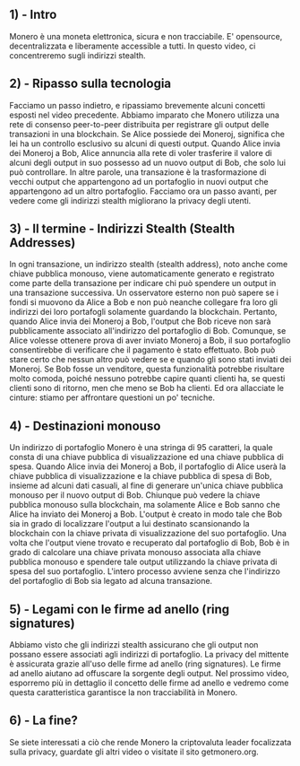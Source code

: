## 1) - Intro

Monero è una moneta elettronica, sicura e non tracciabile. E' opensource, decentralizzata e liberamente accessible a tutti.
In questo video, ci concentreremo sugli indirizzi stealth.
 
## 2) - Ripasso sulla tecnologia

Facciamo un passo indietro, e ripassiamo brevemente alcuni concetti esposti nel video precedente.
Abbiamo imparato che Monero utilizza una rete di consenso peer-to-peer distribuita per registrare gli output delle transazioni in una blockchain.
Se Alice possiede dei Moneroj, significa che lei ha un controllo esclusivo su alcuni di questi output.
Quando Alice invia dei Moneroj a Bob, Alice annuncia alla rete di voler trasferire il valore di alcuni degli output in suo possesso ad un nuovo output di Bob, che solo lui può controllare.
In altre parole, una transazione è la trasformazione di vecchi output che appartengono ad un portafoglio in nuovi output che appartengono ad un altro portafoglio.
Facciamo ora un passo avanti, per vedere come gli indirizzi stealth migliorano la privacy degli utenti.

## 3) - Il termine - Indirizzi Stealth (Stealth Addresses)

In ogni transazione, un indirizzo stealth (stealth address), noto anche come chiave pubblica monouso, viene automaticamente generato e registrato come parte della transazione per indicare chi può spendere un output in una transazione successiva.
Un osservatore esterno non può sapere se i fondi si muovono da Alice a Bob e non può neanche collegare fra loro gli indirizzi dei loro portafogli solamente guardando la blockchain.
Pertanto, quando Alice invia dei Moneroj a Bob, l'output che Bob riceve non sarà pubblicamente associato all'indirizzo del portafoglio di Bob.
Comunque, se Alice volesse ottenere prova di aver inviato Moneroj a Bob, il suo portafoglio consentirebbe di verificare che il pagamento è stato effettuato.
Bob può stare certo che nessun altro può vedere se e quando gli sono stati inviati dei Moneroj.
Se Bob fosse un venditore, questa funzionalità potrebbe risultare molto comoda, poiché nessuno potrebbe capire quanti clienti ha, se questi clienti sono di ritorno, men che meno se Bob ha clienti.
Ed ora allacciate le cinture: stiamo per affrontare questioni un po' tecniche.

## 4) - Destinazioni monouso

Un indirizzo di portafoglio Monero è una stringa di 95 caratteri, la quale consta di una chiave pubblica di visualizzazione ed una chiave pubblica di spesa.
Quando Alice invia dei Moneroj a Bob, il portafoglio di Alice userà la chiave pubblica di visualizzazione e la chiave pubblica di spesa di Bob, insieme ad alcuni dati casuali, al fine di generare un'unica chiave pubblica monouso per il nuovo output di Bob.
Chiunque può vedere la chiave pubblica monouso sulla blockchain, ma solamente Alice e Bob sanno che Alice ha inviato dei Moneroj a Bob.
L'output è creato in modo tale che Bob sia in grado di localizzare l'output a lui destinato scansionando la blockchain con la chiave privata di visualizzazione del suo portafoglio.
Una volta che l'output viene trovato e recuperato dal portafoglio di Bob, Bob è in grado di calcolare una chiave privata monouso associata alla chiave pubblica monouso e spendere tale output utilizzando la chiave privata di spesa del suo portafoglio.
L'intero processo avviene senza che l'indirizzo del portafoglio di Bob sia legato ad alcuna transazione.

## 5) - Legami con le firme ad anello (ring signatures)

Abbiamo visto che gli indirizzi stealth assicurano che gli output non possano essere associati agli indirizzi di portafoglio.
La privacy del mittente è assicurata grazie all'uso delle firme ad anello (ring signatures).
Le firme ad anello aiutano ad offuscare la sorgente degli output.
Nel prossimo video, esporremo più in dettaglio il concetto delle firme ad anello e vedremo come questa caratteristica garantisce la non tracciabilità in Monero.

## 6) - La fine?

Se siete interessati a ciò che rende Monero la criptovaluta leader focalizzata sulla privacy, guardate gli altri video o visitate il sito getmonero.org.
